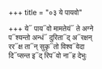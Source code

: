 +++
title = "०३ ये पायवो"

+++
ये᳓ पाय᳓वो मामतेयं᳓ ते अग्ने  
प᳓श्यन्तो अन्धं᳓ दुरिता᳓द् अ᳓रक्षन्  
रर᳓क्ष ता᳓न् सुकृ᳓तो विश्व᳓वेदा  
दि᳓प्सन्त इ᳓द् रिप᳓वो ना᳓ह देभुः
